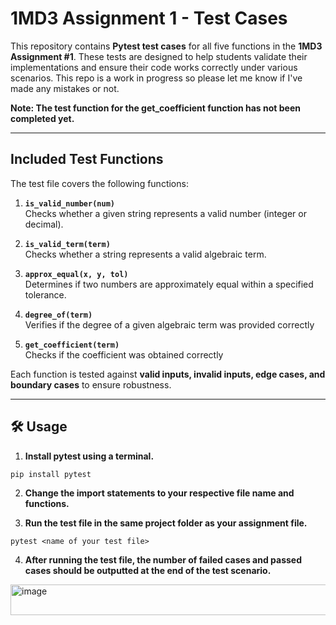 # 1MD3 Assignment 1 - Test Cases

This repository contains **Pytest test cases** for all five functions in the **1MD3 Assignment #1**. These tests are designed to help students validate their implementations and ensure their code works correctly under various scenarios. This repo is a work in progress so please let me know if I've made any mistakes or not. 

**Note: The test function for the get_coefficient function has not been completed yet.**

---

## Included Test Functions

The test file covers the following functions:

1. **`is_valid_number(num)`**  
   Checks whether a given string represents a valid number (integer or decimal).  

2. **`is_valid_term(term)`**  
   Checks whether a string represents a valid algebraic term.  

3. **`approx_equal(x, y, tol)`**  
   Determines if two numbers are approximately equal within a specified tolerance.  

4. **`degree_of(term)`**  
   Verifies if the degree of a given algebraic term was provided correctly

5. **`get_coefficient(term)`**  
   Checks if the coefficient was obtained correctly  

Each function is tested against **valid inputs, invalid inputs, edge cases, and boundary cases** to ensure robustness.

---

## 🛠 Usage

1. **Install pytest using a terminal.**
```
pip install pytest
```

2. **Change the import statements to your respective file name and functions.** 

3. **Run the test file in the same project folder as your assignment file.**
```
pytest <name of your test file>
```

4. **After running the test file, the number of failed cases and passed cases should be outputted at the end of the test scenario.**
<img width="675" height="49" alt="image" src="https://github.com/user-attachments/assets/702b242b-a031-443d-97a7-ea4718d29e5c" />
